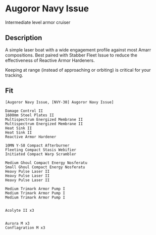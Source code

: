 # Augoror Navy Issue 
Intermediate level armor cruiser

## Description
A simple laser boat with a wide engagement profile against most Amarr compositions. Best paired with Stabber Fleet Issue to reduce the effectiveness of Reactive Armor Hardeners.

Keeping at range (instead of approaching or orbiting) is critical for your tracking.

## Fit
```
[Augoror Navy Issue, [NVY-30] Augoror Navy Issue]

Damage Control II
1600mm Steel Plates II
Multispectrum Energized Membrane II
Multispectrum Energized Membrane II
Heat Sink II
Heat Sink II
Reactive Armor Hardener

10MN Y-S8 Compact Afterburner
Fleeting Compact Stasis Webifier
Initiated Compact Warp Scrambler

Medium Ghoul Compact Energy Nosferatu
Small Ghoul Compact Energy Nosferatu
Heavy Pulse Laser II
Heavy Pulse Laser II
Heavy Pulse Laser II

Medium Trimark Armor Pump I
Medium Trimark Armor Pump I
Medium Trimark Armor Pump I


Acolyte II x3


Aurora M x3
Conflagration M x3
```